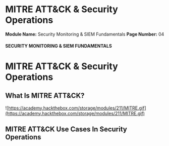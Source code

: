 <!--
 // Platform: Academy
// URL: https://academy.hackthebox.com/module/211/section/2252
// Platform Version: V1
// Module ID: 211
// Module Name: Security Monitoring & SIEM Fundamentals
// Module Difficulty: Easy
// Section ID: 2252
// Section Title: MITRE ATT&CK & Security Operations
// Page Title: Security Monitoring & SIEM Fundamentals
// Page Number: 04
-->

# MITRE ATT&CK & Security Operations

**Module Name:** Security Monitoring & SIEM Fundamentals **Page Number:** 04

#### SECURITY MONITORING & SIEM FUNDAMENTALS

# MITRE ATT&CK & Security Operations

## What Is MITRE ATT&CK?

![https://academy.hackthebox.com/storage/modules/211/MITRE.gif](https://academy.hackthebox.com/storage/modules/211/MITRE.gif)

## MITRE ATT&CK Use Cases In Security Operations

####